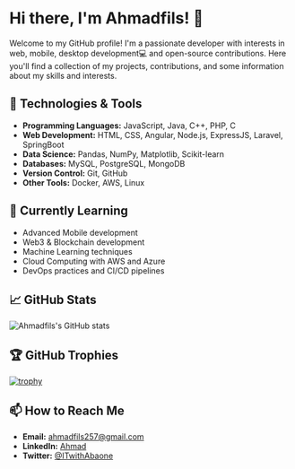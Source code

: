 # Hi there, I'm Ahmadfils! 👋

Welcome to my GitHub profile! I'm a passionate developer with interests in web, mobile, desktop development💻  and open-source contributions. Here you'll find a collection of my projects, contributions, and some information about my skills and interests.

## 🔧 Technologies & Tools

- **Programming Languages:** JavaScript, Java, C++, PHP, C
- **Web Development:** HTML, CSS, Angular, Node.js, ExpressJS, Laravel, SpringBoot 
- **Data Science:** Pandas, NumPy, Matplotlib, Scikit-learn
- **Databases:** MySQL, PostgreSQL, MongoDB
- **Version Control:** Git, GitHub
- **Other Tools:** Docker, AWS, Linux

## 🌱 Currently Learning
- Advanced Mobile development 
- Web3 & Blockchain development 
- Machine Learning techniques
- Cloud Computing with AWS and Azure
- DevOps practices and CI/CD pipelines

## 📈 GitHub Stats

![Ahmadfils's GitHub stats](https://github-readme-stats.vercel.app/api?username=Ahmadfils&show_icons=true&theme=radical)

## 🏆 GitHub Trophies

[![trophy](https://github-profile-trophy.vercel.app/?username=Ahmadfils&theme=onedark)](https://github.com/ryo-ma/github-profile-trophy)

## 📫 How to Reach Me

- **Email:** ahmadfils257@gmail.com
- **LinkedIn:** [Ahmad](https://www.linkedin.com/in/abasi-ahmad-bb55a2342)
- **Twitter:** [@ITwithAbaone](https://x.com/ITwithAbaone)

